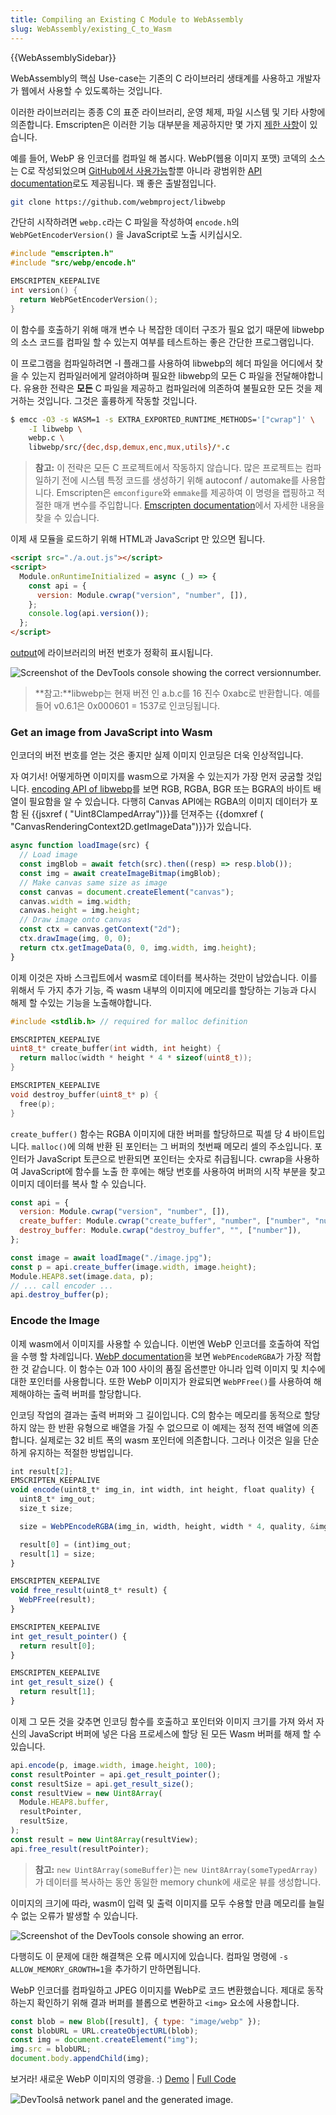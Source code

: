 ```yaml
---
title: Compiling an Existing C Module to WebAssembly
slug: WebAssembly/existing_C_to_Wasm
---
```


{{WebAssemblySidebar}}

WebAssembly의 핵심 Use-case는 기존의 C 라이브러리 생태계를 사용하고 개발자가 웹에서 사용할 수 있도록하는 것입니다.

이러한 라이브러리는 종종 C의 표준 라이브러리, 운영 체제, 파일 시스템 및 기타 사항에 의존합니다. Emscripten은 이러한 기능 대부분을 제공하지만 몇 가지 [제한 사항](https://kripken.github.io/emscripten-site/docs/porting/guidelines/api_limitations.html)이 있습니다.

예를 들어, WebP 용 인코더를 컴파일 해 봅시다. WebP(웹용 이미지 포맷) 코덱의 소스는 C로 작성되었으며 [GitHub에서 사용가능](https://github.com/webmproject/libwebp)할뿐 아니라 광범위한 [API documentation](https://developers.google.com/speed/webp/docs/api)로도 제공됩니다. 꽤 좋은 출발점입니다.

```bash
git clone https://github.com/webmproject/libwebp
```

간단히 시작하려면 `webp.c`라는 C 파일을 작성하여 `encode.h`의 `WebPGetEncoderVersion()` 을 JavaScript로 노출 시키십시오.

```cpp
#include "emscripten.h"
#include "src/webp/encode.h"

EMSCRIPTEN_KEEPALIVE
int version() {
  return WebPGetEncoderVersion();
}
```

이 함수를 호출하기 위해 매개 변수 나 복잡한 데이터 구조가 필요 없기 때문에 libwebp의 소스 코드를 컴파일 할 수 있는지 여부를 테스트하는 좋은 간단한 프로그램입니다.

이 프로그램을 컴파일하려면 -I 플래그를 사용하여 libwebp의 헤더 파일을 어디에서 찾을 수 있는지 컴파일러에게 알려야하며 필요한 libwebp의 모든 C 파일을 전달해야합니다. 유용한 전략은 **모든** C 파일을 제공하고 컴파일러에 의존하여 불필요한 모든 것을 제거하는 것입니다. 그것은 훌륭하게 작동할 것입니다.

```bash
$ emcc -O3 -s WASM=1 -s EXTRA_EXPORTED_RUNTIME_METHODS='["cwrap"]' \
    -I libwebp \
    webp.c \
    libwebp/src/{dec,dsp,demux,enc,mux,utils}/*.c
```

> **참고:** 이 전략은 모든 C 프로젝트에서 작동하지 않습니다. 많은 프로젝트는 컴파일하기 전에 시스템 특정 코드를 생성하기 위해 autoconf / automake를 사용합니다. Emscripten은 `emconfigure`와 `emmake`를 제공하여 이 명령을 랩핑하고 적절한 매개 변수를 주입합니다. [Emscripten documentation](https://kripken.github.io/emscripten-site/docs/compiling/Building-Projects.html)에서 자세한 내용을 찾을 수 있습니다.

이제 새 모듈을 로드하기 위해 HTML과 JavaScript 만 있으면 됩니다.

```html
<script src="./a.out.js"></script>
<script>
  Module.onRuntimeInitialized = async (_) => {
    const api = {
      version: Module.cwrap("version", "number", []),
    };
    console.log(api.version());
  };
</script>
```

[output](https://googlechrome.github.io/samples/webassembly/version.html)에 라이브러리의 버전 번호가 정확히 표시됩니다.

![Screenshot of the DevTools console showing the correct versionnumber.](version.png)

> **참고:**libwebp는 현재 버전 인 a.b.c를 16 진수 0xabc로 반환합니다. 예를 들어 v0.6.1은 0x000601 = 1537로 인코딩됩니다.

### Get an image from JavaScript into Wasm

인코더의 버전 번호를 얻는 것은 좋지만 실제 이미지 인코딩은 더욱 인상적입니다.

자 여기서! 어떻게하면 이미지를 wasm으로 가져올 수 있는지가 가장 먼저 궁굼할 것입니다. [encoding API of libwebp](https://developers.google.com/speed/webp/docs/api#simple_encoding_api)를 보면 RGB, RGBA, BGR 또는 BGRA의 바이트 배열이 필요함을 알 수 있습니다. 다행히 Canvas API에는 RGBA의 이미지 데이터가 포함 된 {{jsxref ( "Uint8ClampedArray")}}를 던져주는 {{domxref ( "CanvasRenderingContext2D.getImageData")}}가 있습니다.

```js
async function loadImage(src) {
  // Load image
  const imgBlob = await fetch(src).then((resp) => resp.blob());
  const img = await createImageBitmap(imgBlob);
  // Make canvas same size as image
  const canvas = document.createElement("canvas");
  canvas.width = img.width;
  canvas.height = img.height;
  // Draw image onto canvas
  const ctx = canvas.getContext("2d");
  ctx.drawImage(img, 0, 0);
  return ctx.getImageData(0, 0, img.width, img.height);
}
```

이제 이것은 자바 스크립트에서 wasm로 데이터를 복사하는 것만이 남았습니다. 이를 위해서 두 가지 추가 기능, 즉 wasm 내부의 이미지에 메모리를 할당하는 기능과 다시 해제 할 수있는 기능을 노출해야합니다.

```cpp
#include <stdlib.h> // required for malloc definition

EMSCRIPTEN_KEEPALIVE
uint8_t* create_buffer(int width, int height) {
  return malloc(width * height * 4 * sizeof(uint8_t));
}

EMSCRIPTEN_KEEPALIVE
void destroy_buffer(uint8_t* p) {
  free(p);
}
```

`create_buffer()` 함수는 RGBA 이미지에 대한 버퍼를 할당하므로 픽셀 당 4 바이트입니다. `malloc()`에 의해 반환 된 포인터는 그 버퍼의 첫번째 메모리 셀의 주소입니다. 포인터가 JavaScript 토큰으로 반환되면 포인터는 숫자로 취급됩니다. cwrap을 사용하여 JavaScript에 함수를 노출 한 후에는 해당 번호를 사용하여 버퍼의 시작 부분을 찾고 이미지 데이터를 복사 할 수 있습니다.

```js
const api = {
  version: Module.cwrap("version", "number", []),
  create_buffer: Module.cwrap("create_buffer", "number", ["number", "number"]),
  destroy_buffer: Module.cwrap("destroy_buffer", "", ["number"]),
};

const image = await loadImage("./image.jpg");
const p = api.create_buffer(image.width, image.height);
Module.HEAP8.set(image.data, p);
// ... call encoder ...
api.destroy_buffer(p);
```

### Encode the Image

이제 wasm에서 이미지를 사용할 수 있습니다. 이번엔 WebP 인코더를 호출하여 작업을 수행 할 차례입니다. [WebP documentation](https://developers.google.com/speed/webp/docs/api#simple_encoding_api)을 보면 `WebPEncodeRGBA`가 가장 적합한 것 같습니다. 이 함수는 0과 100 사이의 품질 옵션뿐만 아니라 입력 이미지 및 치수에 대한 포인터를 사용합니다. 또한 WebP 이미지가 완료되면 `WebPFree()`를 사용하여 해제해야하는 출력 버퍼를 할당합니다.

인코딩 작업의 결과는 출력 버퍼와 그 길이입니다. C의 함수는 메모리를 동적으로 할당하지 않는 한 반환 유형으로 배열을 가질 수 없으므로 이 예제는 정적 전역 배열에 의존합니다. 실제로는 32 비트 폭의 wasm 포인터에 의존합니다. 그러나 이것은 일을 단순하게 유지하는 적절한 방법입니다.

```js
int result[2];
EMSCRIPTEN_KEEPALIVE
void encode(uint8_t* img_in, int width, int height, float quality) {
  uint8_t* img_out;
  size_t size;

  size = WebPEncodeRGBA(img_in, width, height, width * 4, quality, &img_out);

  result[0] = (int)img_out;
  result[1] = size;
}

EMSCRIPTEN_KEEPALIVE
void free_result(uint8_t* result) {
  WebPFree(result);
}

EMSCRIPTEN_KEEPALIVE
int get_result_pointer() {
  return result[0];
}

EMSCRIPTEN_KEEPALIVE
int get_result_size() {
  return result[1];
}
```

이제 그 모든 것을 갖추면 인코딩 함수를 호출하고 포인터와 이미지 크기를 가져 와서 자신의 JavaScript 버퍼에 넣은 다음 프로세스에 할당 된 모든 Wasm 버퍼를 해제 할 수 있습니다.

```js
api.encode(p, image.width, image.height, 100);
const resultPointer = api.get_result_pointer();
const resultSize = api.get_result_size();
const resultView = new Uint8Array(
  Module.HEAP8.buffer,
  resultPointer,
  resultSize,
);
const result = new Uint8Array(resultView);
api.free_result(resultPointer);
```

> **참고:** `new Uint8Array(someBuffer)`는 `new Uint8Array(someTypedArray)`가 데이터를 복사하는 동안 동일한 memory chunk에 새로운 뷰를 생성합니다.

이미지의 크기에 따라, wasm이 입력 및 출력 이미지를 모두 수용할 만큼 메모리를 늘릴 수 없는 오류가 발생할 수 있습니다.

![Screenshot of the DevTools console showing an error.](error.png)

다행히도 이 문제에 대한 해결책은 오류 메시지에 있습니다. 컴파일 명령에 `-s ALLOW_MEMORY_GROWTH=1`을 추가하기 만하면됩니다.

WebP 인코더를 컴파일하고 JPEG 이미지를 WebP로 코드 변환했습니다. 제대로 동작하는지 확인하기 위해 결과 버퍼를 블롭으로 변환하고 `<img>` 요소에 사용합니다.

```js
const blob = new Blob([result], { type: "image/webp" });
const blobURL = URL.createObjectURL(blob);
const img = document.createElement("img");
img.src = blobURL;
document.body.appendChild(img);
```

보거라! 새로운 WebP 이미지의 영광을. :) [Demo](https://googlechrome.github.io/samples/webassembly/image.html) | [Full Code](/ko/docs/)

![DevToolsâ network panel and the generated image.](result.jpg)
